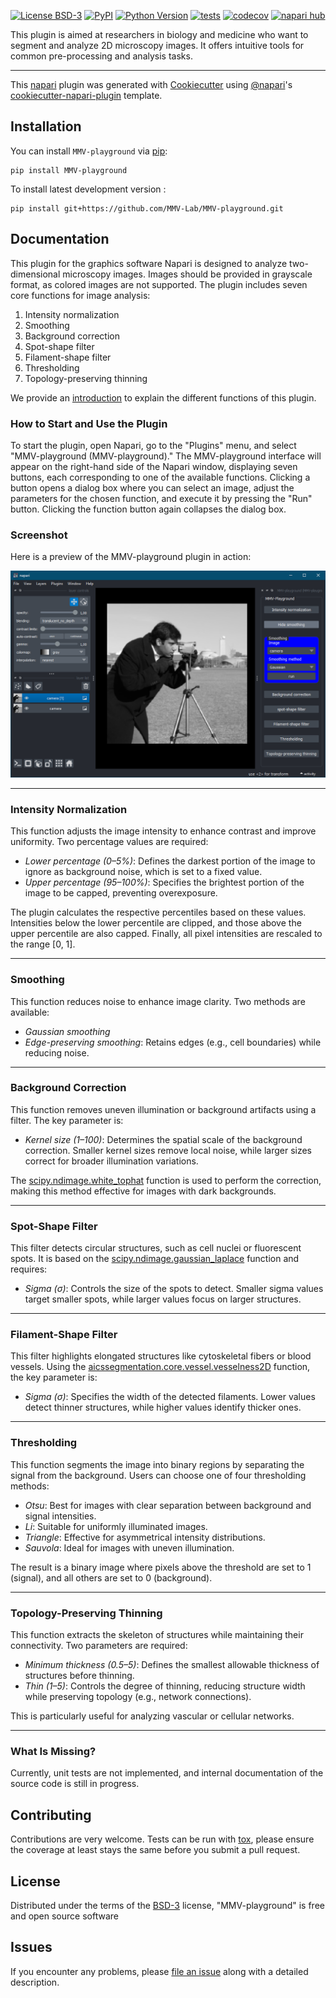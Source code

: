 
[![License BSD-3](https://img.shields.io/pypi/l/MMV-playground.svg?color=green)](https://github.com/MMV-Lab/MMV-playground/raw/main/LICENSE)
[![PyPI](https://img.shields.io/pypi/v/MMV-playground.svg?color=green)](https://pypi.org/project/MMV-playground)
[![Python Version](https://img.shields.io/pypi/pyversions/MMV-playground.svg?color=green)](https://python.org)
[![tests](https://github.com/MMV-Lab/MMV-playground/workflows/tests/badge.svg)](https://github.com/MMV-Lab/MMV-playground/actions)
[![codecov](https://codecov.io/gh/MMV-Lab/MMV-playground/branch/main/graph/badge.svg)](https://codecov.io/gh/MMV-Lab/MMV-playground)
[![napari hub](https://img.shields.io/endpoint?url=https://api.napari-hub.org/shields/MMV-playground)](https://napari-hub.org/plugins/MMV-playground)

This plugin is aimed at researchers in biology and medicine who want to segment and analyze 2D microscopy images. It offers intuitive tools for common pre-processing and analysis tasks.

----------------------------------

This [napari] plugin was generated with [Cookiecutter] using [@napari]'s [cookiecutter-napari-plugin] template.

<!--
Don't miss the full getting started guide to set up your new package:
https://github.com/napari/cookiecutter-napari-plugin#getting-started

and review the napari docs for plugin developers:
https://napari.org/stable/plugins/index.html
-->

## Installation

You can install `MMV-playground` via [pip]:

    pip install MMV-playground

To install latest development version :

    pip install git+https://github.com/MMV-Lab/MMV-playground.git

## Documentation

This plugin for the graphics software Napari is designed to analyze two-dimensional microscopy images. Images should be provided in grayscale format, as colored images are not supported. The plugin includes seven core functions for image analysis:

1. Intensity normalization  
2. Smoothing  
3. Background correction  
4. Spot-shape filter  
5. Filament-shape filter  
6. Thresholding  
7. Topology-preserving thinning  

We provide an [introduction](https://github.com/MMV-Lab/MMV-playground/blob/main/docs/introduction.md) to explain the different functions of this plugin.

### **How to Start and Use the Plugin**

To start the plugin, open Napari, go to the "Plugins" menu, and select "MMV-playground (MMV-playground)." The MMV-playground interface will appear on the right-hand side of the Napari window, displaying seven buttons, each corresponding to one of the available functions. Clicking a button opens a dialog box where you can select an image, adjust the parameters for the chosen function, and execute it by pressing the "Run" button. Clicking the function button again collapses the dialog box.

### Screenshot

Here is a preview of the MMV-playground plugin in action:

![MMV-playground Plugin Screenshot](https://raw.githubusercontent.com/MMV-Lab/MMV-playground/main/docs/images/plugin_screenshot.png)

---

### **Intensity Normalization**

This function adjusts the image intensity to enhance contrast and improve uniformity. Two percentage values are required:  
- *Lower percentage (0–5%)*: Defines the darkest portion of the image to ignore as background noise, which is set to a fixed value.  
- *Upper percentage (95–100%)*: Specifies the brightest portion of the image to be capped, preventing overexposure.  

The plugin calculates the respective percentiles based on these values. Intensities below the lower percentile are clipped, and those above the upper percentile are also capped. Finally, all pixel intensities are rescaled to the range [0, 1].

---

### **Smoothing**

This function reduces noise to enhance image clarity. Two methods are available:  
- *Gaussian smoothing*  
- *Edge-preserving smoothing*: Retains edges (e.g., cell boundaries) while reducing noise.  

---

### **Background Correction**

This function removes uneven illumination or background artifacts using a filter. The key parameter is:  
- *Kernel size (1–100)*: Determines the spatial scale of the background correction. Smaller kernel sizes remove local noise, while larger sizes correct for broader illumination variations.  

The [scipy.ndimage.white_tophat] function is used to perform the correction, making this method effective for images with dark backgrounds.

---

### **Spot-Shape Filter**

This filter detects circular structures, such as cell nuclei or fluorescent spots. It is based on the [scipy.ndimage.gaussian_laplace] function and requires:  
- *Sigma (σ)*: Controls the size of the spots to detect. Smaller sigma values target smaller spots, while larger values focus on larger structures.

---

### **Filament-Shape Filter**

This filter highlights elongated structures like cytoskeletal fibers or blood vessels. Using the [aicssegmentation.core.vessel.vesselness2D] function, the key parameter is:  
- *Sigma (σ)*: Specifies the width of the detected filaments. Lower values detect thinner structures, while higher values identify thicker ones.

---

### **Thresholding**

This function segments the image into binary regions by separating the signal from the background. Users can choose one of four thresholding methods:  
- *Otsu*: Best for images with clear separation between background and signal intensities.  
- *Li*: Suitable for uniformly illuminated images.  
- *Triangle*: Effective for asymmetrical intensity distributions.  
- *Sauvola*: Ideal for images with uneven illumination.  

The result is a binary image where pixels above the threshold are set to 1 (signal), and all others are set to 0 (background).

---

### **Topology-Preserving Thinning**

This function extracts the skeleton of structures while maintaining their connectivity. Two parameters are required:  
- *Minimum thickness (0.5–5)*: Defines the smallest allowable thickness of structures before thinning.  
- *Thin (1–5)*: Controls the degree of thinning, reducing structure width while preserving topology (e.g., network connections).  

This is particularly useful for analyzing vascular or cellular networks.

---

### **What Is Missing?**

Currently, unit tests are not implemented, and internal documentation of the source code is still in progress.

## Contributing

Contributions are very welcome. Tests can be run with [tox], please ensure
the coverage at least stays the same before you submit a pull request.

## License

Distributed under the terms of the [BSD-3] license,
"MMV-playground" is free and open source software

## Issues

If you encounter any problems, please [file an issue] along with a detailed description.

[napari]: https://github.com/napari/napari
[Cookiecutter]: https://github.com/audreyr/cookiecutter
[@napari]: https://github.com/napari
[MIT]: http://opensource.org/licenses/MIT
[BSD-3]: http://opensource.org/licenses/BSD-3-Clause
[GNU GPL v3.0]: http://www.gnu.org/licenses/gpl-3.0.txt
[GNU LGPL v3.0]: http://www.gnu.org/licenses/lgpl-3.0.txt
[Apache Software License 2.0]: http://www.apache.org/licenses/LICENSE-2.0
[Mozilla Public License 2.0]: https://www.mozilla.org/media/MPL/2.0/index.txt
[cookiecutter-napari-plugin]: https://github.com/napari/cookiecutter-napari-plugin

[file an issue]: https://github.com/MMV-Lab/MMV-playground/issues

[napari]: https://github.com/napari/napari
[tox]: https://tox.readthedocs.io/en/latest/
[pip]: https://pypi.org/project/pip/
[PyPI]: https://pypi.org/

[scipy.ndimage.gaussian_filter]: https://docs.scipy.org/doc/scipy/reference/generated/scipy.ndimage.gaussian_filter.html
[itk.GradientAnisotropicDiffusionImageFilter]: https://itk.org/Doxygen/html/classitk_1_1GradientAnisotropicDiffusionImageFilter.html
[scipy.ndimage.white_tophat]: https://docs.scipy.org/doc/scipy/reference/generated/scipy.ndimage.white_tophat.html
[scipy.ndimage.gaussian_laplace]: https://docs.scipy.org/doc/scipy/reference/generated/scipy.ndimage.gaussian_laplace.html
[aicssegmentation.core.vessel.vesselness2D]: https://allencell.github.io/aics-segmentation/aicssegmentation.core.html
